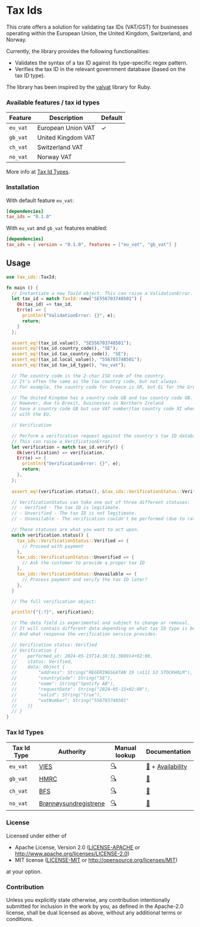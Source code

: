 # Tax Ids

This crate offers a solution for validating tax IDs (VAT/GST) for businesses operating within the European Union,
the United Kingdom, Switzerland, and Norway.

Currently, the library provides the following functionalities:  
- Validates the syntax of a tax ID against its type-specific regex pattern.
- Verifies the tax ID in the relevant government database (based on the tax ID type).

The library has been inspired by the [valvat](https://github.com/yolk/valvat) library for Ruby.

### Available features / tax id types

| Feature  | Description        | Default |
|----------|--------------------|---------|
| `eu_vat` | European Union VAT | ✓       |
| `gb_vat` | United Kingdom VAT |         |
| `ch_vat` | Switzerland VAT    |         |
| `no_vat` | Norway VAT         |         |

More info at [Tax Id Types](#tax-id-types).

### Installation

With default feature `eu_vat`:
```toml
[dependencies]
tax_ids = "0.1.0"
```

With `eu_vat` and `gb_vat` features enabled:
```toml
[dependencies]
tax_ids = { version = "0.1.0", features = ["eu_vat", "gb_vat"] }
```

## Usage

```rust
use tax_ids::TaxId;

fn main () {
  // Instantiate a new TaxId object. This can raise a ValidationError.
  let tax_id = match TaxId::new("SE556703748501") {
    Ok(tax_id) => tax_id,
    Err(e) => {
      println!("ValidationError: {}", e);
      return;
    }
  };

  assert_eq!(tax_id.value(), "SE556703748501");
  assert_eq!(tax_id.country_code(), "SE");
  assert_eq!(tax_id.tax_country_code(), "SE");
  assert_eq!(tax_id.local_value(), "556703748501");
  assert_eq!(tax_id.tax_id_type(), "eu_vat");

  // The country code is the 2-char ISO code of the country.
  // It's often the same as the tax country code, but not always.
  // For example, the country code for Greece is GR, but EL for the Greek VAT number.

  // The United Kingdom has a country code GB and tax country code GB.
  // However, due to Brexit, businesses in Northern Ireland
  // have a country code GB but use VAT number/tax country code XI when trading
  // with the EU.

  // Verification

  // Perform a verification request against the country's tax ID database.
  // This can raise a VerificationError.
  let verification = match tax_id.verify() {
    Ok(verification) => verification,
    Err(e) => {
      println!("VerificationError: {}", e);
      return;
    },
  };
  
  assert_eq!(verification.status(), &tax_ids::VerificationStatus::Verified);

  // VerificationStatus can take one out of three different statuses:
  // - Verified - The tax ID is legitimate.
  // - Unverified - The tax ID is not legitimate.
  // - Unavailable - The verification couldn't be performed (due to rate limit, database unavailability, etc.).

  // These statuses are what you want to act upon.
  match verification.status() {
    tax_ids::VerificationStatus::Verified => {
      // Proceed with payment
    },
    tax_ids::VerificationStatus::Unverified => {
      // Ask the customer to provide a proper tax ID
    },
    tax_ids::VerificationStatus::Unavailable => {
      // Process payment and verify the tax ID later?
    },
  }

  // The full verification object:

  println!("{:?}", verification);

  // The data field is experimental and subject to change or removal.
  // It will contain different data depending on what tax ID type is being verified.
  // And what response the verification service provides.

  // Verification status: Verified
  // Verification {
  //    performed_at: 2024-05-15T14:38:31.388914+02:00,
  //    status: Verified,
  //    data: Object {
  //        "address": String("REGERINGSGATAN 19 \n111 53 STOCKHOLM"),
  //        "countryCode": String("SE"),
  //        "name": String("Spotify AB"),
  //        "requestDate": String("2024-05-15+02:00"),
  //        "valid": String("true"),
  //        "vatNumber": String("556703748501"
  //    )}
  // }
}
```

### Tax Id Types

| Tax Id Type | Authority                                                                                                   | Manual lookup                                                           | Documentation                                                                                                                                                     |
|-------------|-------------------------------------------------------------------------------------------------------------|-------------------------------------------------------------------------|-------------------------------------------------------------------------------------------------------------------------------------------------------------------|
| `eu_vat`    | [VIES](https://ec.europa.eu/taxation_customs/vies/#/faq)                                                    | [🔍](https://ec.europa.eu/taxation_customs/vies/)                       | [📖](https://ec.europa.eu/taxation_customs/vies/#/technical-information) + [Availability](https://ec.europa.eu/taxation_customs/vies/#/help)                      |
| `gb_vat`    | [HMRC](https://www.gov.uk/government/organisations/hm-revenue-customs)                                      | [🔍](https://www.tax.service.gov.uk/check-vat-number/enter-vat-details) | [📖](https://developer.service.hmrc.gov.uk/api-documentation/docs/api/service/vat-registered-companies-api/1.0/oas/page)                                          |
| `ch_vat`    | [BFS](https://www.bfs.admin.ch/bfs/en/home/registers/enterprise-register/business-enterprise-register.html) | [🔍](https://www.uid.admin.ch/Search.aspx?lang=en)                      | [📖](https://www.bfs.admin.ch/bfs/fr/home/registres/registre-entreprises/numero-identification-entreprises/registre-ide/interfaces-ide.assetdetail.11007266.html) |
| `no_vat`    | [Brønnøysundregistrene](https://www.brreg.no/)                                                              | [🔍](https://data.brreg.no/enhetsregisteret/oppslag/enheter)            | [📖](https://data.brreg.no/enhetsregisteret/api/dokumentasjon/no/index.html#tag/Enheter/operation/hentEnhet)                                                      |

### License

Licensed under either of

- Apache License, Version 2.0
  ([LICENSE-APACHE](https://github.com/Mollemoll/tax-ids?tab=Apache-2.0-1-ov-file) or <http://www.apache.org/licenses/LICENSE-2.0>)
- MIT license
  ([LICENSE-MIT](https://github.com/Mollemoll/tax-ids?tab=MIT-2-ov-file) or <http://opensource.org/licenses/MIT>)

at your option.

### Contribution

Unless you explicitly state otherwise, any contribution intentionally submitted
for inclusion in the work by you, as defined in the Apache-2.0 license, shall be
dual licensed as above, without any additional terms or conditions.
